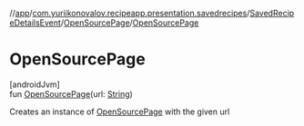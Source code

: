 //[app](../../../../index.md)/[com.yuriikonovalov.recipeapp.presentation.savedrecipes](../../index.md)/[SavedRecipeDetailsEvent](../index.md)/[OpenSourcePage](index.md)/[OpenSourcePage](-open-source-page.md)

# OpenSourcePage

[androidJvm]\
fun [OpenSourcePage](-open-source-page.md)(url: [String](https://kotlinlang.org/api/latest/jvm/stdlib/kotlin/-string/index.html))

Creates an instance of [OpenSourcePage](index.md) with the given url
